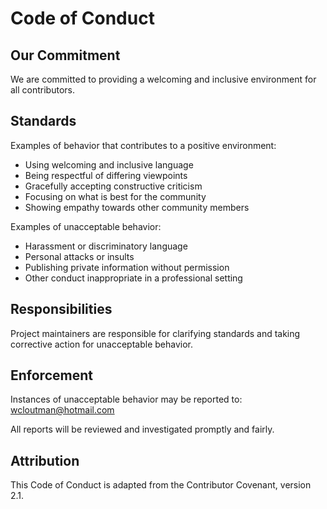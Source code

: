 # Code of Conduct

## Our Commitment

We are committed to providing a welcoming and inclusive environment for all contributors.

## Standards

Examples of behavior that contributes to a positive environment:

- Using welcoming and inclusive language
- Being respectful of differing viewpoints
- Gracefully accepting constructive criticism
- Focusing on what is best for the community
- Showing empathy towards other community members

Examples of unacceptable behavior:

- Harassment or discriminatory language
- Personal attacks or insults
- Publishing private information without permission
- Other conduct inappropriate in a professional setting

## Responsibilities

Project maintainers are responsible for clarifying standards and taking corrective action for unacceptable behavior.

## Enforcement

Instances of unacceptable behavior may be reported to: wcloutman@hotmail.com

All reports will be reviewed and investigated promptly and fairly.

## Attribution

This Code of Conduct is adapted from the Contributor Covenant, version 2.1.